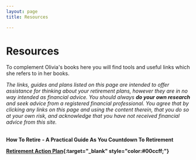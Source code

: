 ```yaml
---
layout: page
title: Resources

---
```

# Resources

To complement Olivia's books here you will find tools and useful links which she refers to in her books.

*The links, guides and plans listed on this page are intended to offer assistance for thinking about your retirement plans, however they are in no way intended as financial advice. You should always* ***do your own research*** *and seek advice from a registered financial professional. You agree that by clicking any links on this page and using the content therein, that you do so at your own risk, and acknowledge that you have not received financial advice from this site.*
<br><br>

**How To Retire** **- A Practical Guide As You Countdown To Retirement**


**[Retirement Action Plan](https://docs.google.com/spreadsheets/d/1A0_02AaFvuEWktk-yS2biNi_lTg2il43i6xLN7qiCJ4/edit?usp=sharing){:target="_blank" style="color:#00ccff;"}**



